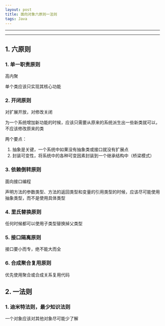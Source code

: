 ```yaml
---
layout: post
title: 面向对象六原则一法则
tags: Java
---
```


***

***

## 1. 六原则

### 1. 单一职责原则

高内聚

单个类应该只实现其核心功能

### 2. 开闭原则

对扩展开放，对修改关闭

为一个系统增加新功能的时候，应该只需要从原来的系统派生出一些新类就可以，不应该修改原来的类

两个要点：

1. 抽象是关键，一个系统中如果没有抽象类或接口就没有扩展点
2. 封装可变性，将系统中的各种可变因素封装到一个继承结构中（桥梁模式）

### 3. 依赖倒转原则

面向接口编程

声明方法的参数类型、方法的返回类型和变量的引用类型的时候，应该尽可能使用抽象类型，而不是使用具体类型

### 4. 里氏替换原则

任何时候都可以使用子类型替换掉父类型



### 5. 接口隔离原则

接口要小而专，绝不能大而全



### 6. 合成聚合复用原则

优先使用聚合或合成关系复用代码



## 2. 一法则

### 1. 迪米特法则，最少知识法则

一个对象应该对其他对象尽可能少了解